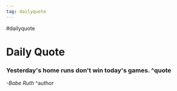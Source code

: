 ```yaml
---
tag: dailyquote
---
```


#dailyquote

# Daily Quote

### Yesterday's home runs don't win today's games. ^quote
*-Babe Ruth* ^author
